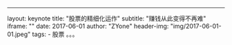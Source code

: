 
---
layout:     keynote
title:      "股票的精细化运作"
subtitle:   "赚钱从此变得不再难"
iframe:     ""
date:       2017-06-01
author:     "ZYone"
header-img: "img/2017-06-01-01.jpeg"
tags:
    - 股票
。。。
